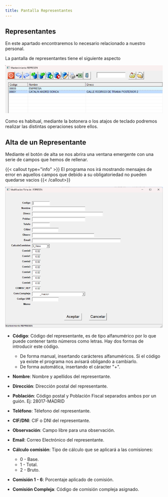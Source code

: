 ```yaml
---
title: Pantalla Representantes
---
```


## Representantes

En este apartado encontraremos lo necesario relacionado a nuestro personal.

La pantalla de representantes tiene el siguiente aspecto

![Representante](/docs/images/Representantes/Representantes.png)

Como es habitual, mediante la botonera o los atajos de teclado podremos realizar las distintas operaciones sobre ellos.

## Alta de un Representante

Mediante el botón de alta se nos abrira una ventana emergente con una serie de campos que hemos de rellenar.

{{< callout type="info" >}}
El programa nos irá mostrando mensajes de error en aquellos campos que debido a su obligatoriedad no pueden quedarse vacios
{{< /callout>}}

![ARepresentante](/docs/images/Representantes/ARepresentantes.png)

* **Código**: Código del representante, es de tipo alfanumérico por lo que puede contener tanto números como letras.
Hay dos formas de introducir este código.
  * De forma manual, insertando carácteres alfanuméricos. Si el código ya existe el programa nos avisará obligando a cambiarlo.
  * De forma automática, insertando el cáracter "+".

* **Nombre**: Nombre y apellidos del representante.
* **Dirección**: Dirección postal del representante.
* **Población**: Código postal y Población Fiscal separados ambos por un guión. Ej: 28017-MADRID
* **Teléfono**: Télefono del representante.
* **CIF/DNI**: CIF o DNI del representante.
* **Observación**: Campo libre para una observación.
* **Email**: Correo Electrónico del representante.
* **Cálculo comisión**: Tipo de cálculo que se aplicará a las comisiones:
  * 0 - Base.
  * 1 - Total.
  * 2 - Bruto.
* **Comisión 1 - 6**: Porcentaje aplicado de comisión.
* **Comisión Compleja**: Código de comisión compleja asignado.